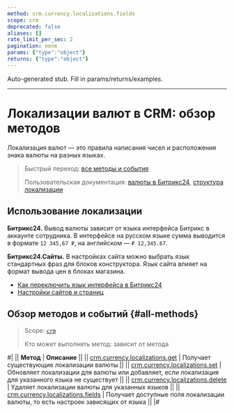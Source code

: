 ```yaml
---
method: crm.currency.localizations.fields
scope: crm
deprecated: false
aliases: []
rate_limit_per_sec: 2
pagination: none
params: {"type":"object"}
returns: {"type":"object"}
---
```


Auto-generated stub. Fill in params/returns/examples.

---

# Локализации валют в CRM: обзор методов

Локализация валют — это правила написания чисел и расположения знака валюты на разных языках.

> Быстрый переход: [все методы и события](#all-methods) 
> 
> Пользовательская документация: [валюты в Битрикс24](https://helpdesk.bitrix24.ru/open/6987305/), [структура локализации](../../data-types.md#crm_currency_localization) 

## Использование локализации

**Битрикс24.** Вывод валюты зависит от языка интерфейса Битрикс в аккаунте сотрудника. В интерфейсе на русском языке сумма выводится в формате `12 345,67 ₽`,  на английском — `₽ 12,345.67`.

**Битрикс24.Сайты.** В настройках сайта можно выбрать язык стандартных фраз для блоков конструктора. Язык сайта влияет на формат вывода цен в блоках магазина.



- [Как переключить язык интерфейса в Битрикс24](https://helpdesk.bitrix24.ru/open/17302258/)
- [Настройки сайтов и страниц](https://helpdesk.bitrix24.ru/open/6527585/)



## Обзор методов и событий {#all-methods}

> Scope: [`crm`](../../../scopes/permissions.md)
>
> Кто может выполнять метод: зависит от метода


#|
|| **Метод** | **Описание** ||
|| [crm.currency.localizations.get](./crm-currency-localizations-get.md) | Получает существующие локализации валюты ||
|| [crm.currency.localizations.set](./crm-currency-localizations-set.md) | Обновляет локализации для валюты или добавляет, если локализация для указанного языка не существует ||
|| [crm.currency.localizations.delete](./crm-currency-localizations-delete.md) | Удаляет локализации валюты для указанных языков ||
|| [crm.currency.localizations.fields](./crm-currency-localizations-fields.md) | Получает доступные поля локализации валюты, то есть настроек зависящих от языка ||
|#


